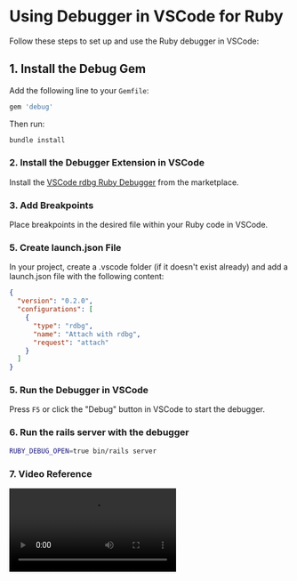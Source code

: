 # Using Debugger in VSCode for Ruby

Follow these steps to set up and use the Ruby debugger in VSCode:

## 1. Install the Debug Gem
Add the following line to your `Gemfile`:
```ruby
gem 'debug'
```
Then run: 
```bash
bundle install
```

### 2. Install the Debugger Extension in VSCode
Install the [VSCode rdbg Ruby Debugger](https://marketplace.visualstudio.com/items?itemName=KoichiSasada.vscode-rdbg) from the marketplace.

### 3. Add Breakpoints
Place breakpoints in the desired file within your Ruby code in VSCode.

### 5. Create launch.json File
In your project, create a .vscode folder (if it doesn't exist already) and add a launch.json file with the following content:

```json
{
  "version": "0.2.0",
  "configurations": [
    {
      "type": "rdbg",
      "name": "Attach with rdbg",
      "request": "attach"
    }
  ]
}
```

### 5. Run the Debugger in VSCode
Press `F5` or click the "Debug" button in VSCode to start the debugger. 

### 6. Run the rails server with the debugger
```bash
RUBY_DEBUG_OPEN=true bin/rails server
```

### 7. Video Reference

<!-- add video from ./videos/debug.mov -->

![Debugging in VSCode](./videos/debug.mov)

